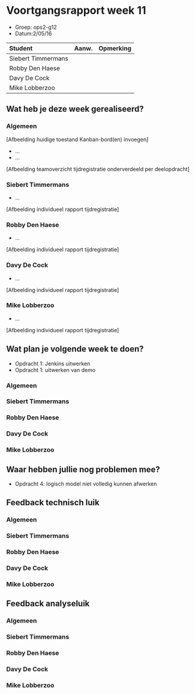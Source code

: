 # Voortgangsrapport week 11

* Groep: ops2-g12
* Datum:2/05/16

| Student  | Aanw. | Opmerking |
| :---     | :---  | :---      |
| Siebert Timmermans |       |           |
| Robby Den Haese |       |           |
| Davy De Cock |       |           |
| Mike Lobberzoo |       |           |

## Wat heb je deze week gerealiseerd?

### Algemeen

[Afbeelding huidige toestand Kanban-bord(en) invoegen]

* ...
* ...

[Afbeelding teamoverzicht tijdregistratie onderverdeeld per deelopdracht]

### Siebert Timmermans

* ...

[Afbeelding individueel rapport tijdregistratie]

### Robby Den Haese

* ...

[Afbeelding individueel rapport tijdregistratie]

### Davy De Cock

* ...

[Afbeelding individueel rapport tijdregistratie]

### Mike Lobberzoo

* ...

[Afbeelding individueel rapport tijdregistratie]

## Wat plan je volgende week te doen?

- Opdracht 1: Jenkins uitwerken
- Opdracht 1: uitwerken van demo


### Algemeen
### Siebert Timmermans
### Robby Den Haese 
### Davy De Cock
### Mike Lobberzoo

## Waar hebben jullie nog problemen mee?

- Opdracht 4: logisch model niet volledig kunnen afwerken


## Feedback technisch luik

### Algemeen

### Siebert Timmermans
### Robby Den Haese 
### Davy De Cock
### Mike Lobberzoo

## Feedback analyseluik

### Algemeen

### Siebert Timmermans
### Robby Den Haese 
### Davy De Cock
### Mike Lobberzoo


